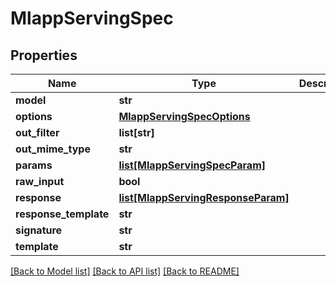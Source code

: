 # MlappServingSpec

## Properties
Name | Type | Description | Notes
------------ | ------------- | ------------- | -------------
**model** | **str** |  | [optional] 
**options** | [**MlappServingSpecOptions**](MlappServingSpecOptions.md) |  | [optional] 
**out_filter** | **list[str]** |  | [optional] 
**out_mime_type** | **str** |  | [optional] 
**params** | [**list[MlappServingSpecParam]**](MlappServingSpecParam.md) |  | [optional] 
**raw_input** | **bool** |  | [optional] 
**response** | [**list[MlappServingResponseParam]**](MlappServingResponseParam.md) |  | [optional] 
**response_template** | **str** |  | [optional] 
**signature** | **str** |  | [optional] 
**template** | **str** |  | [optional] 

[[Back to Model list]](../README.md#documentation-for-models) [[Back to API list]](../README.md#documentation-for-api-endpoints) [[Back to README]](../README.md)


